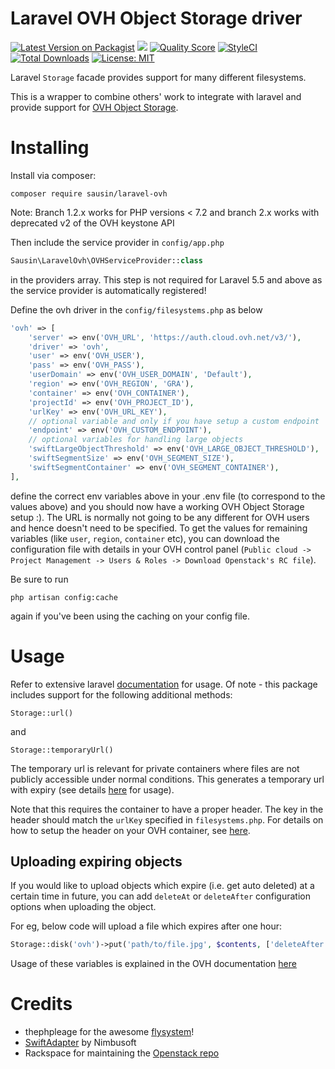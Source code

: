 # Laravel OVH Object Storage driver


[![Latest Version on Packagist](https://img.shields.io/packagist/v/sausin/laravel-ovh.svg?style=flat-square)](https://packagist.org/packages/sausin/laravel-ovh)
[![](https://github.com/sausin/laravel-ovh/workflows/CI%20laravel-ovh/badge.svg?branch=master)](https://github.com/sausin/laravel-ovh/actions?query=workflow%3A%22CI+laravel-ovh%22)
[![Quality Score](https://img.shields.io/scrutinizer/g/sausin/laravel-ovh.svg?style=flat-square)](https://scrutinizer-ci.com/g/sausin/laravel-ovh)
[![StyleCI](https://styleci.io/repos/85194981/shield?branch=master)](https://styleci.io/repos/85194981)
[![Total Downloads](https://img.shields.io/packagist/dt/sausin/laravel-ovh.svg?style=flat-square)](https://packagist.org/packages/sausin/laravel-ovh)
[![License: MIT](https://img.shields.io/badge/License-MIT-yellow.svg?style=flat-square)](https://opensource.org/licenses/MIT)


Laravel `Storage` facade provides support for many different filesystems.

This is a wrapper to combine others' work to integrate with laravel and provide support for [OVH Object Storage](https://www.ovh.ie/public-cloud/storage/object-storage/).

# Installing

Install via composer:
```
composer require sausin/laravel-ovh
```
Note: Branch 1.2.x works for PHP versions < 7.2 and branch 2.x works with deprecated v2 of the OVH keystone API

Then include the service provider in `config/app.php`
```php
Sausin\LaravelOvh\OVHServiceProvider::class
```
in the providers array. This step is not required for Laravel 5.5 and above as the service provider is automatically registered!

Define the ovh driver in the `config/filesystems.php`
as below
```php
'ovh' => [
    'server' => env('OVH_URL', 'https://auth.cloud.ovh.net/v3/'),
    'driver' => 'ovh',
    'user' => env('OVH_USER'),
    'pass' => env('OVH_PASS'),
    'userDomain' => env('OVH_USER_DOMAIN', 'Default'),
    'region' => env('OVH_REGION', 'GRA'),
    'container' => env('OVH_CONTAINER'),
    'projectId' => env('OVH_PROJECT_ID'),
    'urlKey' => env('OVH_URL_KEY'),
    // optional variable and only if you have setup a custom endpoint
    'endpoint' => env('OVH_CUSTOM_ENDPOINT'),
    // optional variables for handling large objects
    'swiftLargeObjectThreshold' => env('OVH_LARGE_OBJECT_THRESHOLD'),
    'swiftSegmentSize' => env('OVH_SEGMENT_SIZE'),
    'swiftSegmentContainer' => env('OVH_SEGMENT_CONTAINER'),
],
```

define the correct env variables above in your .env file (to correspond to the values above) and you should now have a working OVH Object Storage setup :). The URL is normally not going to be any different for OVH users and hence doesn't need to be specified. To get the values for remaining variables (like `user`, `region`, `container` etc), you can download the configuration file with details in your OVH control panel (`Public cloud -> Project Management -> Users & Roles -> Download Openstack's RC file`). 

Be sure to run
```
php artisan config:cache
```
again if you've been using the caching on your config file.


# Usage

Refer to extensive laravel [documentation](https://laravel.com/docs/5.5/filesystem) for usage. Of note - this package includes support for the following additional methods:

`Storage::url()`

and

`Storage::temporaryUrl()`

The temporary url is relevant for private containers where files are not publicly accessible under normal conditions. This generates a temporary url with expiry (see details [here](https://github.com/laravel/framework/pull/20375) for usage).

Note that this requires the container to have a proper header. The key in the header should match the `urlKey` specified in `filesystems.php`. For details on how to setup the header on your OVH container, see [here](https://docs.ovh.com/gb/en/public-cloud/share_an_object_via_a_temporary_url/#generate-the-key).

## Uploading expiring objects

If you would like to upload objects which expire (i.e. get auto deleted) at a certain time in future, you can add `deleteAt` or `deleteAfter` configuration options when uploading the object.

For eg, below code will upload a file which expires after one hour:
```php
Storage::disk('ovh')->put('path/to/file.jpg', $contents, ['deleteAfter' => 60*60])
```

Usage of these variables is explained in the OVH documentation [here](https://github.com/ovh/docs/blob/develop/pages/platform/public-cloud/setup_automatic_deletion_of_objects/guide.en-gb.md)

# Credits
- thephpleage for the awesome [flysystem](https://github.com/thephpleague/flysystem)!
- [SwiftAdapter](https://github.com/nimbusoftltd/flysystem-openstack-swift) by Nimbusoft
- Rackspace for maintaining the [Openstack repo](https://github.com/php-opencloud/openstack)
